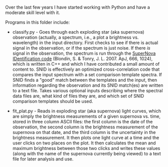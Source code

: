 Over the last few years I have started working with Python and have a moderate skill level with it.

Programs in this folder include:

- classify.py - Goes through each exploding star (aka supernova) observation (actually, a spectrum, i.e., a plot a brightness vs. wavelength) in the input directory. First checks to see if there is actual signal in the observation, or if the spectrum is just noise. If there *is* signal in the observation, the spectrum is run through the [SuperNova IDentification code](https://people.lam.fr/blondin.stephane/software/snid/) (Blondin, S. & Tonry, J. L. 2007. ApJ, 666, 1024), which is written in C++ and which I have contributed a small amount of content to. SNID is effectively an optimized cross-correlation code that compares the input spectrum with a set comparison template spectra. If SNID finds a "good" match between the templates and the input, then information regarding the observation and its SNID match(es) are written to a text file. Takes various optional inputs describing where the spectral data files are, what kind of files they are, and which set of SNID comparison templates should be used.

- fit_plat.py - Reads in exploding star (aka supernova) light curves, which are simply the brightness measurements of a given supernova vs. time, stored in three column ASCII files: the first column is the date of the observation, the second column is the brightness measurement of the supernova on that date, and the third column is the uncertainty in the brightness measurement. It then plots one light curve at a time and the user clicks on two places on the plot. It then calculates the mean and maximum brightness between those two clicks and writes these values (along with the name of the supernova currently being viewed) to a text file for later analysis and use.
